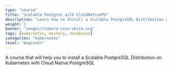 ```yaml
---
type: "course"
title: "Scalable Postgres with CloudNativePG"
description: "Learn how to Install a Scalable PostgreSQL Distribution on Kubernetes with Cloud Native PostgreSQL"
weight: 3
banner: "images/linkerd-icon-white.svg"
tags: [kubernetes, meshery, databases]
categories: "kubernetes"
level: "beginner"
---
```


A course that will help you to install a Scalable PostgreSQL Distribution on Kubernetes with Cloud Native PostgreSQL
